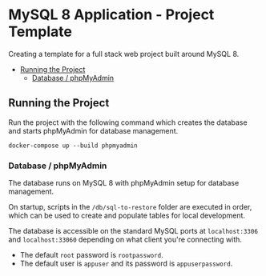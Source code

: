 # MySQL 8 Application - Project Template <!-- omit in toc -->

Creating a template for a full stack web project built around MySQL 8.

- [Running the Project](#running-the-project)
  - [Database / phpMyAdmin](#database--phpmyadmin)

## Running the Project

Run the project with the following command which creates the database and starts phpMyAdmin for database management.

```
docker-compose up --build phpmyadmin
```

### Database / phpMyAdmin

The database runs on MySQL 8 with phpMyAdmin setup for database management.

On startup, scripts in the `/db/sql-to-restore` folder are executed in order, which can be used to create and populate tables for local development.

The database is accessible on the standard MySQL ports at `localhost:3306` and `localhost:33060` depending on what client you're connecting with.

- The default `root` password is `rootpassword`.
- The default user is `appuser` and its password is `appuserpassword`.
